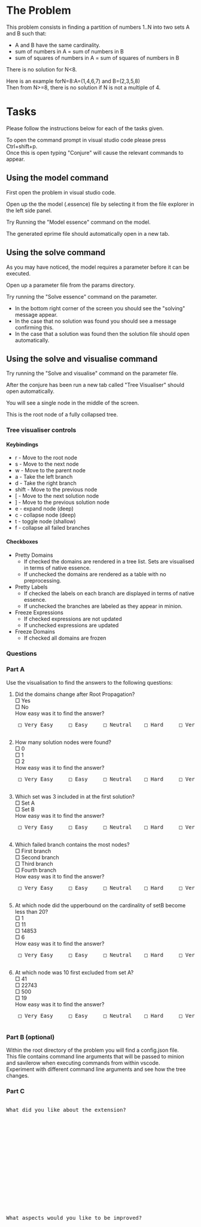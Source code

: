 # The Problem
This problem consists in finding a partition of numbers 1..N into two sets A and B such that:

* A and B have the same cardinality.  
* sum of numbers in A = sum of numbers in B  
* sum of squares of numbers in A = sum of squares of numbers in B  

There is no solution for N<8.  

Here is an example forN=8:A=(1,4,6,7) and B=(2,3,5,8)  
Then from N>=8, there is no solution if N is not a multiple of 4.  


# Tasks

Please follow the instructions below for each of the tasks given.

To open the command prompt in visual studio code please press Ctrl+shift+p.  
Once this is open typing "Conjure" will cause the relevant commands to appear. 

## Using the model command

First open the problem in visual studio code.  

Open up the the model (.essence) file by selecting it from the file explorer in the left side panel. 

Try Running the "Model essence" command on the model. 

The generated eprime file should automatically open in a new tab.


## Using the solve command

As you may have noticed, the model requires a parameter before it can be executed.

Open up a parameter file from the params directory.

Try running the "Solve essence" command on the parameter. 

* In the bottom right corner of the screen you should see the "solving" message appear. 
* In the case that no solution was found you should see a message confirming this. 
* In the case that a solution was found then the solution file should open automatically. 

## Using the solve and visualise command

Try running the "Solve and visualise" command on the parameter file. 

After the conjure has been run a new tab called "Tree Visualiser" should open automatically. 

You will see a single node in the middle of the screen.  

This is the root node of a fully collapsed tree. 

 ### Tree visualiser controls

#### Keybindings

* r - Move to the root node 
* s - Move to the next node 
* w - Move to the parent node 
* a - Take the left branch 
* d - Take the right branch 
* shift - Move to the previous node 
* [ - Move to the next solution node 
* ] - Move to the previous solution node 
* e - expand node (deep) 
* c - collapse node (deep) 
* t - toggle node (shallow) 
* f - collapse all failed branches 

#### Checkboxes
* Pretty Domains  
	* If checked the domains are rendered in a tree list. Sets are visualised in terms of native essence.
	* If unchecked the domains are rendered as a table with no preprocessing.
* Pretty Labels
	* If checked the labels on each branch are displayed in terms of native essence.
	* If unchecked the branches are labeled as they appear in minion.
* Freeze Expressions
	* If checked expressions are not updated
	* If unchecked expressions are updated
* Freeze Domains
	* If checked all domains are frozen

### Questions

### Part A

Use the visualisation to find the answers to the following questions: 

1. Did the domains change after Root Propagation?  
□ Yes  
□ No  
	How easy was it to find the answer?  
	<pre>
	□ Very Easy     □ Easy     □ Neutral 	□ Hard	   □ Very Hard
	</pre>





2. How many solution nodes were found?   
□ 0   
□ 1   
□ 2   
	How easy was it to find the answer?  
	<pre>
	□ Very Easy     □ Easy     □ Neutral 	□ Hard	   □ Very Hard
	</pre>

3. Which set was 3 included in at the first solution?  
□ Set A  
□ Set B  
	How easy was it to find the answer?  
	<pre>
	□ Very Easy     □ Easy     □ Neutral 	□ Hard	   □ Very Hard
	</pre>


4. Which failed branch contains the most nodes?   
□ First branch  
□ Second branch   
□ Third branch   
□ Fourth branch   
	How easy was it to find the answer?  
	<pre>
	□ Very Easy     □ Easy     □ Neutral 	□ Hard	   □ Very Hard
	</pre>

5. At which node did the upperbound on the cardinality of setB become less than 20?  
□ 1  
□ 11  
□ 14853  
□ 6  
	How easy was it to find the answer?  
	<pre>
	□ Very Easy     □ Easy     □ Neutral 	□ Hard	   □ Very Hard
	</pre>


6. At which node was 10 first excluded from set A?   
□ 41  
□ 22743  
□ 500  
□ 19  
	How easy was it to find the answer?  
	<pre>
	□ Very Easy     □ Easy     □ Neutral 	□ Hard	   □ Very Hard
	</pre>


### Part B (optional)
Within the root directory of the problem you will find a config.json file.  
This file contains command line arguments that will be passed to minion and savilerow when executing commands from within vscode.  
Experiment with different command line arguments and see how the tree changes.

### Part C 

<pre>

What did you like about the extension?

















What aspects would you like to be improved?






















</pre>